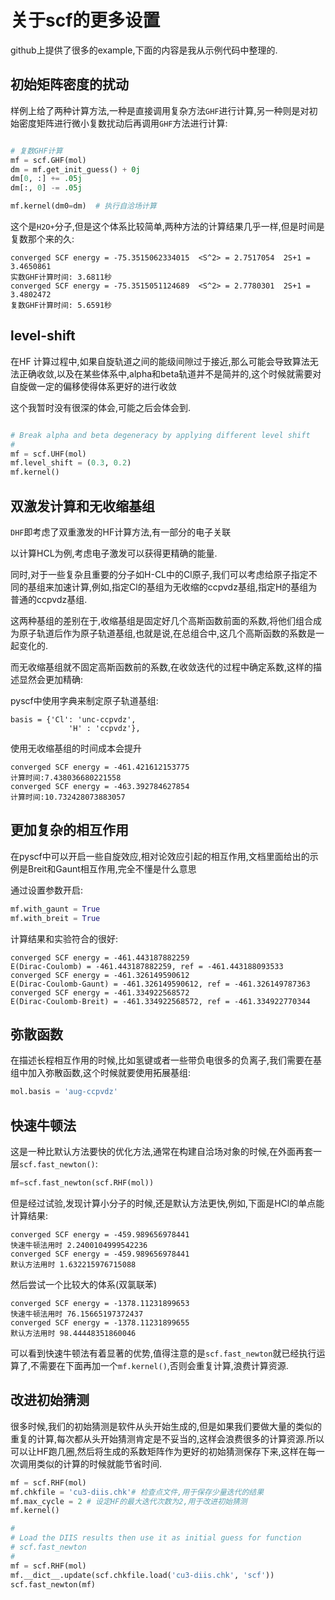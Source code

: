 # 关于scf的更多设置

github上提供了很多的example,下面的内容是我从示例代码中整理的.

## 初始矩阵密度的扰动

样例上给了两种计算方法,一种是直接调用复杂方法`GHF`进行计算,另一种则是对初始密度矩阵进行微小复数扰动后再调用`GHF`方法进行计算:

```python

# 复数GHF计算
mf = scf.GHF(mol)
dm = mf.get_init_guess() + 0j
dm[0, :] += .05j
dm[:, 0] -= .05j

mf.kernel(dm0=dm)  # 执行自洽场计算
```

这个是`H2O+`分子,但是这个体系比较简单,两种方法的计算结果几乎一样,但是时间是复数那个来的久:

```
converged SCF energy = -75.3515062334015  <S^2> = 2.7517054  2S+1 = 3.4650861
实数GHF计算时间: 3.6811秒
converged SCF energy = -75.3515051124689  <S^2> = 2.7780301  2S+1 = 3.4802472
复数GHF计算时间: 5.6591秒
```

## level-shift

在HF 计算过程中,如果自旋轨道之间的能级间隙过于接近,那么可能会导致算法无法正确收敛,以及在某些体系中,alpha和beta轨道并不是简并的,这个时候就需要对自旋做一定的偏移使得体系更好的进行收敛

这个我暂时没有很深的体会,可能之后会体会到.

```python

# Break alpha and beta degeneracy by applying different level shift
#
mf = scf.UHF(mol)
mf.level_shift = (0.3, 0.2)
mf.kernel()
```

## 双激发计算和无收缩基组

`DHF`即考虑了双重激发的HF计算方法,有一部分的电子关联

以计算HCL为例,考虑电子激发可以获得更精确的能量.

同时,对于一些复杂且重要的分子如H-CL中的Cl原子,我们可以考虑给原子指定不同的基组来加速计算,例如,指定Cl的基组为无收缩的ccpvdz基组,指定H的基组为普通的ccpvdz基组.

这两种基组的差别在于,收缩基组是固定好几个高斯函数前面的系数,将他们组合成为原子轨道后作为原子轨道基组,也就是说,在总组合中,这几个高斯函数的系数是一起变化的.

而无收缩基组就不固定高斯函数前的系数,在收敛迭代的过程中确定系数,这样的描述显然会更加精确:

pyscf中使用字典来制定原子轨道基组:

```
basis = {'Cl': 'unc-ccpvdz',
             'H' : 'ccpvdz'},
```

使用无收缩基组的时间成本会提升

```
converged SCF energy = -461.421612153775
计算时间:7.438036680221558
converged SCF energy = -463.392784627854
计算时间:10.732428073883057
```

## 更加复杂的相互作用

在pyscf中可以开启一些自旋效应,相对论效应引起的相互作用,文档里面给出的示例是Breit和Gaunt相互作用,完全不懂是什么意思

通过设置参数开启:

```python
mf.with_gaunt = True
mf.with_breit = True
```

计算结果和实验符合的很好:

```
converged SCF energy = -461.443187882259
E(Dirac-Coulomb) = -461.443187882259, ref = -461.443188093533
converged SCF energy = -461.326149590612
E(Dirac-Coulomb-Gaunt) = -461.326149590612, ref = -461.326149787363
converged SCF energy = -461.334922568572
E(Dirac-Coulomb-Breit) = -461.334922568572, ref = -461.334922770344
```

## 弥散函数

在描述长程相互作用的时候,比如氢键或者一些带负电很多的负离子,我们需要在基组中加入弥散函数,这个时候就要使用拓展基组:

```python
mol.basis = 'aug-ccpvdz'
```

## 快速牛顿法

这是一种比默认方法要快的优化方法,通常在构建自洽场对象的时候,在外面再套一层`scf.fast_newton()`:

```python
mf=scf.fast_newton(scf.RHF(mol))
```

但是经过试验,发现计算小分子的时候,还是默认方法更快,例如,下面是HCl的单点能计算结果:

```
converged SCF energy = -459.989656978441
快速牛顿法用时 2.2400104999542236
converged SCF energy = -459.989656978441
默认方法用时 1.632215976715088
```

然后尝试一个比较大的体系(双氯联苯)

```
converged SCF energy = -1378.11231899653
快速牛顿法用时 76.15665197372437
converged SCF energy = -1378.11231899655
默认方法用时 98.44448351860046
```

可以看到快速牛顿法有着显著的优势,值得注意的是`scf.fast_newton`就已经执行运算了,不需要在下面再加一个`mf.kernel()`,否则会重复计算,浪费计算资源.


## 改进初始猜测

很多时候,我们的初始猜测是软件从头开始生成的,但是如果我们要做大量的类似的重复的计算,每次都从头开始猜测肯定是不妥当的,这样会浪费很多的计算资源.所以可以让HF跑几圈,然后将生成的系数矩阵作为更好的初始猜测保存下来,这样在每一次调用类似的计算的时候就能节省时间.


```python
mf = scf.RHF(mol)
mf.chkfile = 'cu3-diis.chk'# 检查点文件,用于保存少量迭代的结果
mf.max_cycle = 2 # 设定HF的最大迭代次数为2,用于改进初始猜测
mf.kernel()

#
# Load the DIIS results then use it as initial guess for function
# scf.fast_newton
#
mf = scf.RHF(mol)
mf.__dict__.update(scf.chkfile.load('cu3-diis.chk', 'scf'))
scf.fast_newton(mf)
```